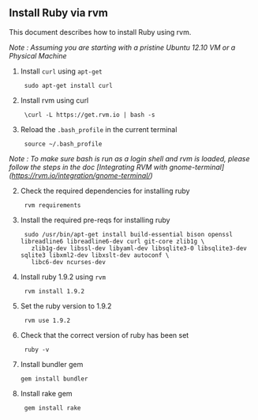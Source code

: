 ## Install Ruby via rvm ##

This document describes how to install Ruby using rvm.

_Note : Assuming you are starting with a pristine Ubuntu 12.10 VM or a Physical Machine_

1. Install `curl` using `apt-get`

		sudo apt-get install curl
1. Install rvm using curl

		\curl -L https://get.rvm.io | bash -s
		
1. Reload the `.bash_profile` in the current terminal
		
		source ~/.bash_profile
_Note :  To make sure bash is run as a login shell and rvm is loaded, please follow the steps in the doc [Integrating RVM with gnome-terminal] (https://rvm.io/integration/gnome-terminal/)_

2. Check the required dependencies for installing ruby 

		rvm requirements

2. Install the required pre-reqs for installing ruby		

		sudo /usr/bin/apt-get install build-essential bison openssl libreadline6 libreadline6-dev curl git-core zlib1g \
		  zlib1g-dev libssl-dev libyaml-dev libsqlite3-0 libsqlite3-dev sqlite3 libxml2-dev libxslt-dev autoconf \ 
		  libc6-dev ncurses-dev

1. Install ruby 1.9.2 using `rvm`
		
		rvm install 1.9.2
1. Set the ruby version to 1.9.2

		rvm use 1.9.2

1. Check that the correct version of ruby has been set

		ruby -v

3.  Install bundler gem

		gem install bundler
 
1. Install rake gem

		gem install rake


		
